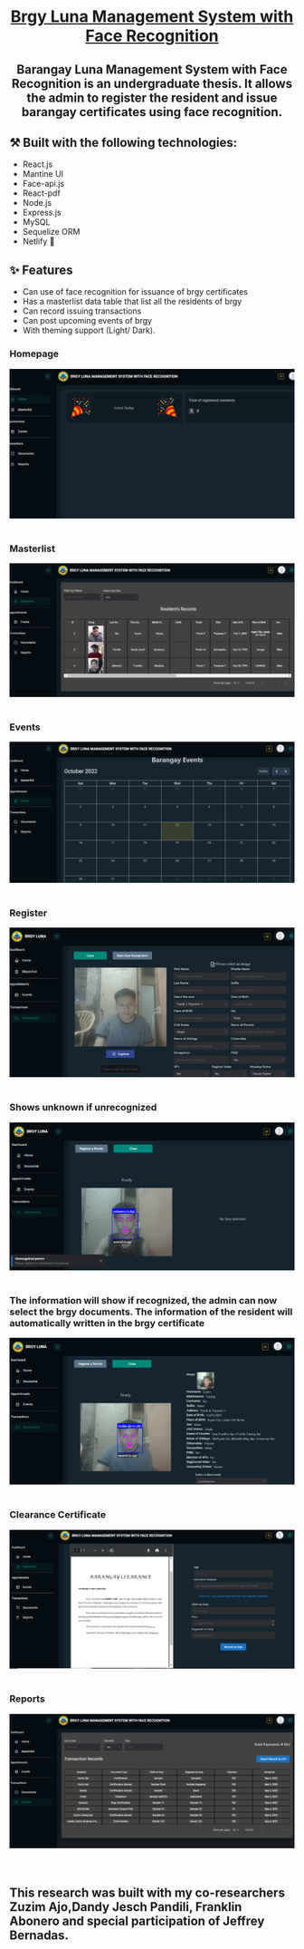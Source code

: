 <h1 align="center"><a href='https://brgyluna-management-system.netlify.app/' target='_blank' rel='noreferrer'>Brgy Luna Management System with Face Recognition</a></h1>

<h2 align="center">Barangay Luna Management System with Face Recognition is an undergraduate thesis. It allows the admin to register the resident and issue barangay certificates using face recognition.
</h2>

## ⚒️ Built with the following technologies:

<ul>
    <li>React.js</li>
    <li>Mantine UI</li>
    <li>Face-api.js</li>
    <li>React-pdf</li>
    <li>Node.js</li>
    <li>Express.js</li>
    <li>MySQL</li>
    <li>Sequelize ORM</li>
    <li>Netlify 🚀</li>
</ul>

## ✨ Features

<ul>
    <li>Can use of face recognition for issuance of brgy certificates</li>
    <li>Has a masterlist data table that list all the residents of brgy</li>
    <li>Can record issuing transactions</li>
    <li>Can post upcoming events of brgy</li>
    <li>With theming support (Light/ Dark).</li>
</ul>

<h3>Homepage</h3>
<img src="./public/og.png"></img>
<br>
<br>
<h3>Masterlist</h3>
<img src="./public/images/masterlist.png"></imgs>
<br>
<br>
<h3>Events</h3>
<img src="./public/images/events.png"></imgs>
<br>
<br>
<h3>Register</h3>
<img src="./public/images/register.png"></imgs>
<br>
<br>
<h3>Shows unknown if unrecognized</h3>
<img src="./public/images/unknown.png"></imgs>
<br>
<br>
<h3>The information will show if recognized, the admin can now select the brgy documents. The information of the resident will automatically written in the brgy certificate</h3>
<img src="./public/images/recognized.png"></imgs>
<br>
<br>
<h3>Clearance Certificate</h3>
<img src="./public/images/document.png"></imgs>
<br>
<br>
<h3>Reports</h3>
<img src="./public/images/reports.png"></imgs>
<br>
<br>
<br>
<h2>This research was built with my co-researchers <span>Zuzim Ajo<span>,<span>Dandy Jesch Pandili<span>, <span>Franklin Abonero<span> and special participation of <span>Jeffrey Bernadas<span>.</h2>






